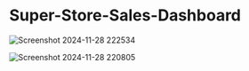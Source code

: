 # Super-Store-Sales-Dashboard





![Screenshot 2024-11-28 222534](https://github.com/user-attachments/assets/631ac176-3cfe-4d35-84d5-9570ae0dfc5a)








![Screenshot 2024-11-28 220805](https://github.com/user-attachments/assets/22b9771b-bde7-445d-aff8-fc810d9be18e)
